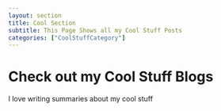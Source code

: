 ```yaml
---
layout: section
title: Cool Section
subtitle: This Page Shows all my Cool Stuff Posts
categories: ["CoolStuffCategory"]
---
```


# Check out my Cool Stuff Blogs

I love writing summaries about my cool stuff
